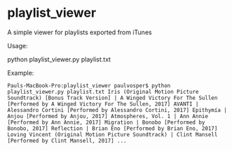 # playlist_viewer

A simple viewer for playlists exported from iTunes

Usage:

python playlist_viewer.py playlist.txt

Example:

`Pauls-MacBook-Pro:playlist_viewer paulvosper$ python playlist_viewer.py playlist.txt
Iris (Original Motion Picture Soundtrack) [Bonus Track Version] | A Winged Victory For The Sullen [Performed by A Winged Victory For The Sullen, 2017]
AVANTI | Alessandro Cortini [Performed by Alessandro Cortini, 2017]
Epithymía | Anjou [Performed by Anjou, 2017]
Atmospheres, Vol. 1 | Ann Annie [Performed by Ann Annie, 2017]
Migration | Bonobo [Performed by Bonobo, 2017]
Reflection | Brian Eno [Performed by Brian Eno, 2017]
Loving Vincent (Original Motion Picture Soundtrack) | Clint Mansell [Performed by Clint Mansell, 2017]
...`
